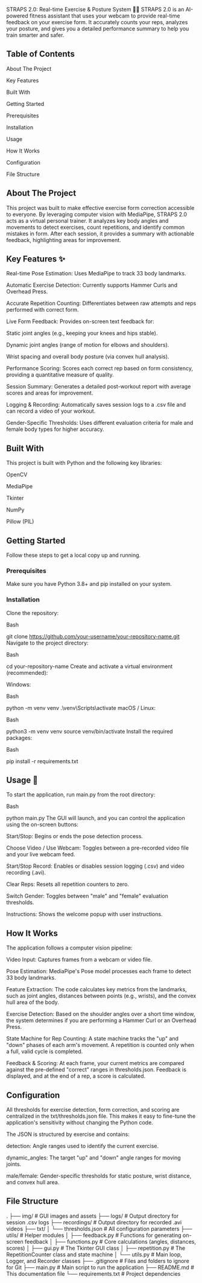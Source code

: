 STRAPS 2.0: Real-time Exercise & Posture System 🏋️‍♂️
STRAPS 2.0 is an AI-powered fitness assistant that uses your webcam to provide real-time feedback on your exercise form. It accurately counts your reps, analyzes your posture, and gives you a detailed performance summary to help you train smarter and safer.

## Table of Contents
About The Project

Key Features

Built With

Getting Started

Prerequisites

Installation

Usage

How It Works

Configuration

File Structure

## About The Project
This project was built to make effective exercise form correction accessible to everyone. By leveraging computer vision with MediaPipe, STRAPS 2.0 acts as a virtual personal trainer. It analyzes key body angles and movements to detect exercises, count repetitions, and identify common mistakes in form. After each session, it provides a summary with actionable feedback, highlighting areas for improvement.

## Key Features ✨
Real-time Pose Estimation: Uses MediaPipe to track 33 body landmarks.

Automatic Exercise Detection: Currently supports Hammer Curls and Overhead Press.

Accurate Repetition Counting: Differentiates between raw attempts and reps performed with correct form.

Live Form Feedback: Provides on-screen text feedback for:

Static joint angles (e.g., keeping your knees and hips stable).

Dynamic joint angles (range of motion for elbows and shoulders).

Wrist spacing and overall body posture (via convex hull analysis).

Performance Scoring: Scores each correct rep based on form consistency, providing a quantitative measure of quality.

Session Summary: Generates a detailed post-workout report with average scores and areas for improvement.

Logging & Recording: Automatically saves session logs to a .csv file and can record a video of your workout.

Gender-Specific Thresholds: Uses different evaluation criteria for male and female body types for higher accuracy.

## Built With
This project is built with Python and the following key libraries:

OpenCV

MediaPipe

Tkinter

NumPy

Pillow (PIL)

## Getting Started
Follow these steps to get a local copy up and running.

### Prerequisites
Make sure you have Python 3.8+ and pip installed on your system.

### Installation
Clone the repository:

Bash

git clone https://github.com/your-username/your-repository-name.git
Navigate to the project directory:

Bash

cd your-repository-name
Create and activate a virtual environment (recommended):

Windows:

Bash

python -m venv venv
.\venv\Scripts\activate
macOS / Linux:

Bash

python3 -m venv venv
source venv/bin/activate
Install the required packages:

Bash

pip install -r requirements.txt
## Usage 🚀
To start the application, run main.py from the root directory:

Bash

python main.py
The GUI will launch, and you can control the application using the on-screen buttons:

Start/Stop: Begins or ends the pose detection process.

Choose Video / Use Webcam: Toggles between a pre-recorded video file and your live webcam feed.

Start/Stop Record: Enables or disables session logging (.csv) and video recording (.avi).

Clear Reps: Resets all repetition counters to zero.

Switch Gender: Toggles between "male" and "female" evaluation thresholds.

Instructions: Shows the welcome popup with user instructions.

## How It Works
The application follows a computer vision pipeline:

Video Input: Captures frames from a webcam or video file.

Pose Estimation: MediaPipe's Pose model processes each frame to detect 33 body landmarks.

Feature Extraction: The code calculates key metrics from the landmarks, such as joint angles, distances between points (e.g., wrists), and the convex hull area of the body.

Exercise Detection: Based on the shoulder angles over a short time window, the system determines if you are performing a Hammer Curl or an Overhead Press.

State Machine for Rep Counting: A state machine tracks the "up" and "down" phases of each arm's movement. A repetition is counted only when a full, valid cycle is completed.

Feedback & Scoring: At each frame, your current metrics are compared against the pre-defined "correct" ranges in thresholds.json. Feedback is displayed, and at the end of a rep, a score is calculated.

## Configuration
All thresholds for exercise detection, form correction, and scoring are centralized in the txt/thresholds.json file. This makes it easy to fine-tune the application's sensitivity without changing the Python code.

The JSON is structured by exercise and contains:

detection: Angle ranges used to identify the current exercise.

dynamic_angles: The target "up" and "down" angle ranges for moving joints.

male/female: Gender-specific thresholds for static posture, wrist distance, and convex hull area.

## File Structure
.
├── img/                # GUI images and assets
├── logs/               # Output directory for session .csv logs
├── recordings/         # Output directory for recorded .avi videos
├── txt/
│   └── thresholds.json # All configuration parameters
├── utils/              # Helper modules
│   ├── feedback.py     # Functions for generating on-screen feedback
│   ├── functions.py    # Core calculations (angles, distances, scores)
│   ├── gui.py          # The Tkinter GUI class
│   ├── repetition.py   # The RepetitionCounter class and state machine
│   └── utils.py        # Main loop, Logger, and Recorder classes
├── .gitignore          # Files and folders to ignore for Git
├── main.py             # Main script to run the application
├── README.md           # This documentation file
└── requirements.txt    # Project dependencies